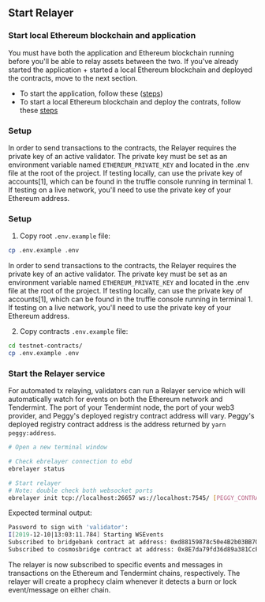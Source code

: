 ## Start Relayer

### Start local Ethereum blockchain and application

You must have both the application and Ethereum blockchain running before you'll be able to relay assets between the two. If you've already started the application + started a local Ethereum blockchain and deployed the contracts, move to the next section.
- To start the application, follow these ([steps](./initialization.md))
- To start a local Ethereum blockchain and deploy the contrats, follow these [steps](./local-ethereum-usage.md)

### Setup

In order to send transactions to the contracts, the Relayer requires the private key of an active validator. The private key must be set as an environment variable named `ETHEREUM_PRIVATE_KEY` and located in the .env file at the root of the project. If testing locally, can use the private key of accounts[1], which can be found in the truffle console running in terminal 1. If testing on a live network, you'll need to use the private key of your Ethereum address.

### Setup

1. Copy root `.env.example` file:  

```bash
cp .env.example .env
```

In order to send transactions to the contracts, the Relayer requires the private key of an active validator. The private key must be set as an environment variable named `ETHEREUM_PRIVATE_KEY` and located in the .env file at the root of the project. If testing locally, can use the private key of accounts[1], which can be found in the truffle console running in terminal 1. If testing on a live network, you'll need to use the private key of your Ethereum address.

2. Copy contracts `.env.example` file:  

```bash
cd testnet-contracts/
cp .env.example .env
```

### Start the Relayer service

For automated tx relaying, validators can run a Relayer service which will automatically watch for events on both the Ethereum network and Tendermint. The port of your Tendermint node, the port of your web3 provider, and Peggy's deployed registry contract address will vary. Peggy's deployed registry contract address is the address returned by `yarn peggy:address`.

```bash
# Open a new terminal window

# Check ebrelayer connection to ebd
ebrelayer status

# Start relayer
# Note: double check both websocket ports
ebrelayer init tcp://localhost:26657 ws://localhost:7545/ [PEGGY_CONTRACT_ADDRESS] validator --chain-id=peggy
```

Expected terminal output:

```bash
Password to sign with 'validator':
I[2019-12-10|13:03:11.784] Starting WSEvents                            impl=WSEvents
Subscribed to bridgebank contract at address: 0xd88159878c50e4B2b03BB701DD436e4A98D6fBe2
Subscribed to cosmosbridge contract at address: 0x8E7da79fd36d89a381CcFA2412D34E057bFFAdDe
```

The relayer is now subscribed to specific events and messages in transactions on the Ethereum and Tendermint chains, respectively. The relayer will create a prophecy claim whenever it detects a burn or lock event/message on either chain.
